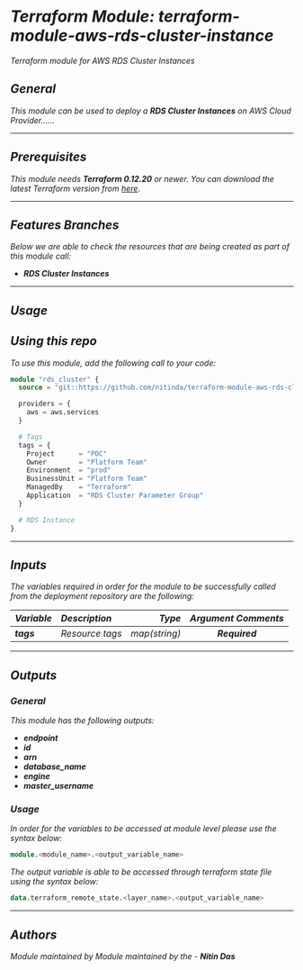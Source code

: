 # _Terraform Module: terraform-module-aws-rds-cluster-instance_
_Terraform module for AWS RDS Cluster Instances_


## _General_

_This module can be used to deploy a_ _**RDS Cluster Instances** on AWS Cloud Provider......_


---

## _Prerequisites_

_This module needs **Terraform 0.12.20** or newer._
_You can download the latest Terraform version from_ [_here_](https://www.terraform.io/downloads.html).



---

## _Features Branches_

_Below we are able to check the resources that are being created as part of this module call:_

- _**RDS Cluster Instances**_


---

## _Usage_

## _Using this repo_

_To use this module, add the following call to your code:_

```tf
module "rds_cluster" {
  source = "git::https://github.com/nitinda/terraform-module-aws-rds-cluster-instance.git?ref=master"

  providers = {
    aws = aws.services
  }

  # Tags
  tags = {
    Project      = "POC"
    Owner        = "Platform Team"
    Environment  = "prod"
    BusinessUnit = "Platform Team"
    ManagedBy    = "Terraform"
    Application  = "RDS Cluster Parameter Group"
  }

  # RDS Instance
}
```

---

## _Inputs_

_The variables required in order for the module to be successfully called from the deployment repository are the following:_

|**_Variable_** | **_Description_** | **_Type_** | **_Argument Comments_** |
|:----|:----|-----:|:---:|
| **_tags_** | _Resource tags_ | _map(string)_ | **_Required_** |


---


## _Outputs_

### _General_

_This module has the following outputs:_

* **_endpoint_**
* **_id_**
* **_arn_**
* **_database\_name_**
* **_engine_**
* **_master\_username_**


### _Usage_

_In order for the variables to be accessed at module level please use the syntax below:_

```tf
module.<module_name>.<output_variable_name>
```


_The output variable is able to be accessed through terraform state file using the syntax below:_

```tf
data.terraform_remote_state.<layer_name>.<output_variable_name>
```

---



## _Authors_

_Module maintained by Module maintained by the -_ **_Nitin Das_**